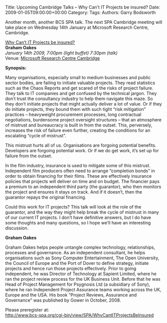 Title: Upcoming Cambridge Talks &#8211; Why Can&#8217;t IT Projects be insured?
Date: 2009-01-05T09:00:00+00:00
Category: 
Tags: 
Authors: Garry Bodsworth

Another month, another BCS SPA talk. The next SPA Cambridge meeting will take place on Wednesday 14th January at Microsoft Research Centre, Cambridge.

[Why Can&#8217;t IT Projects be insured?][1]  
**Graham Oakes**  
*January 14th 2009, 7:00pm (light buffet) 7:30pm (talk)*  
Venue: [Microsoft Research Centre Cambridge][2]

**Synopsis:**

Many organisations, especially small to medium businesses and public sector bodies, are failing to initiate valuable projects. They read statistics such as the Chaos Reports and get scared of the risks of project failure. They talk to IT companies and get confused by the technical jargon. They don&#8217;t trust the consultancy industry to help them navigate this maze. So they don&#8217;t initiate projects that might actually deliver a lot of value. Or if they do initiate projects, they bound them with such tight &#8220;risk mitigation&#8221; practices &#8211; heavyweight procurement processes, long contractual negotiations, burdensome project oversight structures &#8211; that an atmosphere of mistrust and bureaucracy is built in from the outset. This, perversely, increases the risk of failure even further, creating the conditions for an escalating &#8220;cycle of mistrust&#8221;.

This mistrust hurts all of us. Organisations are forgoing potential benefits. Developers are forgoing potential work. Or if we do get work, it&#8217;s set up for failure from the outset.

In the film industry, insurance is used to mitigate some of this mistrust. Independent film producers often need to arrange &#8220;completion bonds&#8221; in order to obtain financing for their films. These are effectively insurance policies that projects will deliver on time and on budget. The financier pays a premium to an independent third party (the guarantor), who then monitors the project and ensures it stays on track. And if it doesn&#8217;t, then the guarantor repays the original financing.

Could this work for IT projects? This talk will look at the role of the guarantor, and the way they might help break the cycle of mistrust in many of our current IT projects. I don&#8217;t have definitive answers, but I do have some thoughts and many questions, so I hope we&#8217;ll have an interesting discussion.

**Graham Oakes**

Graham Oakes helps people untangle complex technology, relationships, processes and governance. As an independent consultant, he helps organisations such as Sony Computer Entertainment, The Open University, the Council of Europe and the Port of Dover to define strategy, initiate projects and hence run those projects effectively. Prior to going independent, he was Director of Technology at Sapient Limited, where he ran the project review process for the UK Business Unit. Before that he was Head of Project Management for Psygnosis Ltd (a subsidiary of Sony), where he ran Independent Project Assurance teams working across the UK, Europe and the USA. His book &#8220;Project Reviews, Assurance and Governance&#8221; was published by Gower in October, 2008. 

Please preregister at:  
<http://www.bcs-spa.org/cgi-bin/view/SPA/WhyCantITProjectsBeInsured>

 [1]: http://www.bcs-spa.org/cgi-bin/view/SPA/WhyCantITProjectsBeInsured
 [2]: http://www.bcs-spa.org/cgi-bin/view/SPA/MicrosoftResearchCentreCambridge